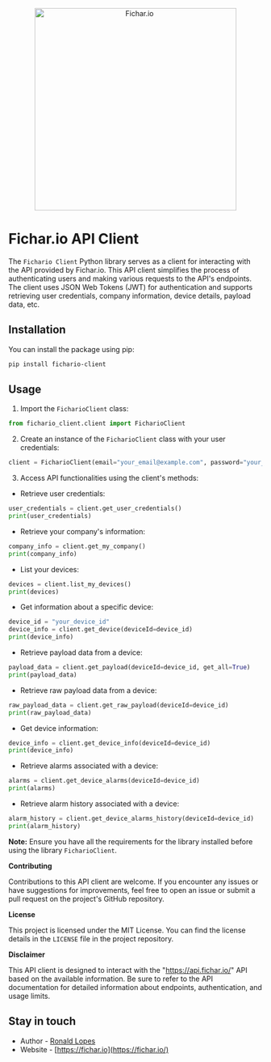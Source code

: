 <p align="center">
  <a href="https://fichar.io/" target="blank"><img src="https://fichar.io/documentation/03-IV_Horiz_Invertido.svg" width="400" alt="Fichar.io" /></a>
</p>

# Fichar.io API Client


The `Fichario Client` Python library serves as a client for interacting with the API provided by Fichar.io. This API client simplifies the process of authenticating users and making various requests to the API's endpoints. The client uses JSON Web Tokens (JWT) for authentication and supports retrieving user credentials, company information, device details, payload data, etc.

## Installation
You can install the package using pip:

```bash
pip install fichario-client
```

## Usage

1. Import the `FicharioClient` class:

```python
from fichario_client.client import FicharioClient
```

2. Create an instance of the `FicharioClient` class with your user credentials:

```python
client = FicharioClient(email="your_email@example.com", password="your_password")
```

3. Access API functionalities using the client's methods:

- Retrieve user credentials:
```python
user_credentials = client.get_user_credentials()
print(user_credentials)
```

- Retrieve your company's information:
```python
company_info = client.get_my_company()
print(company_info)
```

- List your devices:
```python
devices = client.list_my_devices()
print(devices)
```

- Get information about a specific device:
```python
device_id = "your_device_id"
device_info = client.get_device(deviceId=device_id)
print(device_info)
```

- Retrieve payload data from a device:
```python
payload_data = client.get_payload(deviceId=device_id, get_all=True)
print(payload_data)
```

- Retrieve raw payload data from a device:
```python
raw_payload_data = client.get_raw_payload(deviceId=device_id)
print(raw_payload_data)
```

- Get device information:
```python
device_info = client.get_device_info(deviceId=device_id)
print(device_info)
```
- Retrieve alarms associated with a device:
```python
alarms = client.get_device_alarms(deviceId=device_id)
print(alarms)
```

- Retrieve alarm history associated with a device:
```python
alarm_history = client.get_device_alarms_history(deviceId=device_id)
print(alarm_history)
```

**Note:** Ensure you have all the requirements for the library installed before using the library `FicharioClient`.

**Contributing**

Contributions to this API client are welcome. If you encounter any issues or have suggestions for improvements, feel free to open an issue or submit a pull request on the project's GitHub repository.

**License**

This project is licensed under the MIT License. You can find the license details in the `LICENSE` file in the project repository.

**Disclaimer**

This API client is designed to interact with the "https://api.fichar.io/" API based on the available information. Be sure to refer to the API documentation for detailed information about endpoints, authentication, and usage limits.




## Stay in touch

- Author - [Ronald Lopes](https://github.com/RonaldLopes)
- Website - [https://fichar.io](https://fichar.io/)